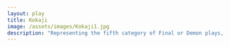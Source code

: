 ```yaml
---
layout: play
title: Kokaji
image: /assets/images/Kokaji1.jpg
description: "Representing the fifth category of Final or Demon plays, Kokaji shows off two male characters, the swordsmith Munechika and a powerful deity from the Inari Shrine as they work together to produce a mighty blade for the Emperor."
---
```

